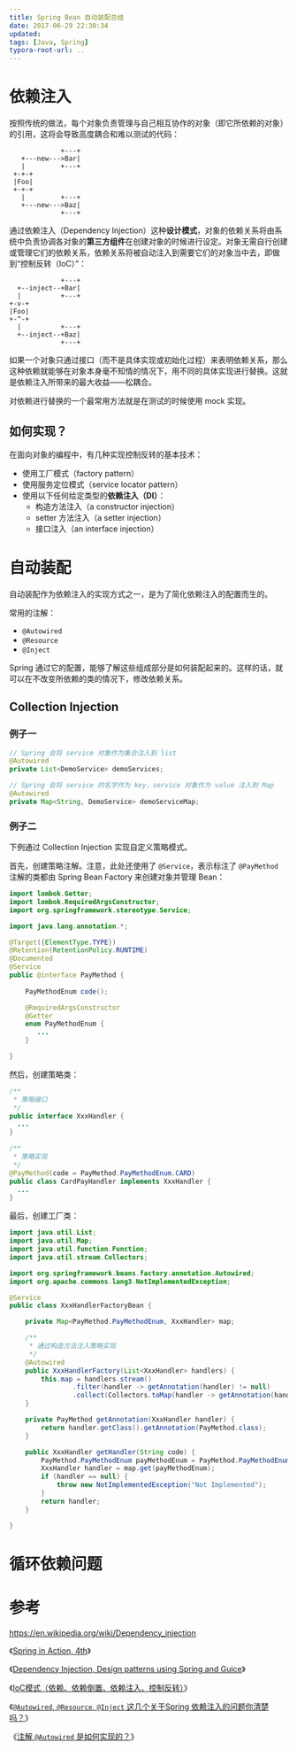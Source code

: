 ```yaml
---
title: Spring Bean 自动装配总结
date: 2017-06-29 22:30:34
updated:
tags: [Java, Spring]
typora-root-url: ..
---
```


# 依赖注入

按照传统的做法，每个对象负责管理与自己相互协作的对象（即它所依赖的对象）的引用，这将会导致高度耦合和难以测试的代码：

```
             +---+
   +---new--->Bar|
   |         +---+
 +-+-+
 |Foo|
 +-+-+
   |         +---+
   +---new--->Baz|
             +---+
```

通过依赖注入（Dependency Injection）这种**设计模式**，对象的依赖关系将由系统中负责协调各对象的**第三方组件**在创建对象的时候进行设定。对象无需自行创建或管理它们的依赖关系，依赖关系将被自动注入到需要它们的对象当中去，即做到“控制反转（IoC）”：

```
             +---+
  +--inject--+Bar|
  |          +---+
+-v-+
|Foo|
+-^-+
  |          +---+
  +--inject--+Baz|
             +---+
```

如果一个对象只通过接口（而不是具体实现或初始化过程）来表明依赖关系，那么这种依赖就能够在对象本身毫不知情的情况下，用不同的具体实现进行替换。这就是依赖注入所带来的最大收益——松耦合。

对依赖进行替换的一个最常用方法就是在测试的时候使用 mock 实现。

## 如何实现？

在面向对象的编程中，有几种实现控制反转的基本技术：

* 使用工厂模式（factory pattern）
* 使用服务定位模式（service locator pattern）
* 使用以下任何给定类型的**依赖注入（DI）**：
  * 构造方法注入（a constructor injection）
  * setter 方法注入（a setter injection）
  * 接口注入（an interface injection）

# 自动装配

自动装配作为依赖注入的实现方式之一，是为了简化依赖注入的配置而生的。

常用的注解：

* `@Autowired`
* `@Resource`
* `@Inject`

Spring 通过它的配置，能够了解这些组成部分是如何装配起来的。这样的话，就可以在不改变所依赖的类的情况下，修改依赖关系。

## Collection Injection

### 例子一

```java
// Spring 会将 service 对象作为集合注入到 list
@Autowired
private List<DemoService> demoServices;

// Spring 会将 service 的名字作为 key，service 对象作为 value 注入到 Map
@Autowired
private Map<String, DemoService> demoServiceMap;
```

### 例子二

下例通过 Collection Injection 实现自定义策略模式。

首先，创建策略注解。注意，此处还使用了 `@Service`，表示标注了 `@PayMethod` 注解的类都由 Spring Bean Factory 来创建对象并管理 Bean：

```java
import lombok.Getter;
import lombok.RequiredArgsConstructor;
import org.springframework.stereotype.Service;

import java.lang.annotation.*;

@Target({ElementType.TYPE})
@Retention(RetentionPolicy.RUNTIME)
@Documented
@Service
public @interface PayMethod {
  
    PayMethodEnum code();

    @RequiredArgsConstructor
    @Getter
    enum PayMethodEnum {
       ...
    }

}
```

然后，创建策略类：

```java
/**
 * 策略接口
 */
public interface XxxHandler {
  ...
}

/**
 * 策略实现
 */
@PayMethod(code = PayMethod.PayMethodEnum.CARD)
public class CardPayHandler implements XxxHandler {
  ...
}
```

最后，创建工厂类：

```java
import java.util.List;
import java.util.Map;
import java.util.function.Function;
import java.util.stream.Collectors;

import org.springframework.beans.factory.annotation.Autowired;
import org.apache.commons.lang3.NotImplementedException;

@Service
public class XxxHandlerFactoryBean {

    private Map<PayMethod.PayMethodEnum, XxxHandler> map;

    /**
     * 通过构造方法注入策略实现
     */
    @Autowired
    public XxxHandlerFactory(List<XxxHandler> handlers) {
        this.map = handlers.stream()
                .filter(handler -> getAnnotation(handler) != null)
                .collect(Collectors.toMap(handler -> getAnnotation(handler).code(), Function.identity()));
    }

    private PayMethod getAnnotation(XxxHandler handler) {
        return handler.getClass().getAnnotation(PayMethod.class);
    }

    public XxxHandler getHandler(String code) {
        PayMethod.PayMethodEnum payMethodEnum = PayMethod.PayMethodEnum.valueOfCode(code);
        XxxHandler handler = map.get(payMethodEnum);
        if (handler == null) {
            throw new NotImplementedException("Not Implemented");
        }
        return handler;
    }

}
```

# 循环依赖问题

# 参考

https://en.wikipedia.org/wiki/Dependency_injection

《[Spring in Action, 4th](https://www.manning.com/books/spring-in-action-fourth-edition)》

《[Dependency Injection, Design patterns using Spring and Guice](https://www.manning.com/books/dependency-injection)》

《[IoC模式（依赖、依赖倒置、依赖注入、控制反转）](https://www.cnblogs.com/fuchongjundream/p/3873073.html)》

《[`@Autowired`, `@Resource`, `@Inject` 这几个关于Spring 依赖注入的问题你清楚吗？](https://juejin.cn/post/6844904056230690824)》

《[注解 `@Autowired` 是如何实现的？](https://blog.csdn.net/topdeveloperr/article/details/87971446)》